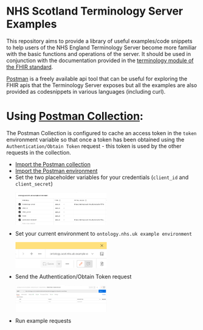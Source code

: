 # NHS Scotland Terminology Server Examples

This repository aims to provide a library of useful examples/code snippets to help users of the NHS England Terminology Server become more familiar with the basic functions and operations of the server. It should be used in conjunction with the documentation provided in the [terminology module of the FHIR standard](https://www.hl7.org/fhir/terminology-module.html).

[Postman](https://www.postman.com/downloads/) is a freely available api tool that can be useful for exploring the FHIR apis that the Terminology Server exposes but all the examples are also provided as codesnippets in various languages (including curl).

# Using [Postman Collection](./postman/ontology.scot.nhs.uk%20examples.postman_collection.json):
The Postman Collection is configured to cache an access token in the `token` environment variable so that once a token has been obtained using the `Authentication/Obtain Token` request - this token is used by the other requests in the collection.
* [Import the Postman collection](https://learning.postman.com/docs/getting-started/importing-and-exporting-data/#importing-data-into-postman)
* [Import the Postman environment](https://learning.postman.com/docs/getting-started/importing-and-exporting-data/#importing-data-into-postman)
* Set the two placeholder variables for your credentials (`client_id` and `client_secret`) <p><img align="center" width="50%" height="50%" src="./images/set_variables.png">
* Set your current environment to `ontology.nhs.uk example environment` <p><img align="center" width="50%" height="50%" src="./images/set_environment.png">
* Send the Authentication/Obtain Token request <p><img align="center" width="50%" height="50%" src="./images/obtain_token.png">
* Run example requests
